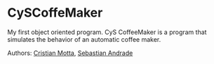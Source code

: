 # CySCoffeMaker
My first object oriented program. CyS CoffeeMaker is a program that simulates the behavior of an automatic coffee maker.

Authors: [Cristian Motta](https://github.com/cmottao), [Sebastian Andrade](https://github.com/Sgewux)